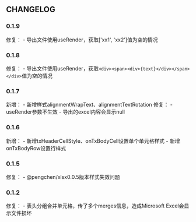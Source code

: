 
## CHANGELOG
### 0.1.9
修复：
    - 导出文件使用useRender，获取['xx1', 'xx2']值为空的情况

### 0.1.8
修复：
    - 导出文件使用useRender，获取`<div><span><div>{text}</div></span></div>`值为空的情况

### 0.1.7
新增：
    - 新增样式alignmentWrapText、alignmentTextRotation
修复：
    - useRender参数不生效
    - 导出的excel内容会显示null

### 0.1.6
新增：
    - 新增txHeaderCellStyle、onTxBodyCell设置单个单元格样式
    - 新增onTxBodyRow设置行样式

### 0.1.5
修复：
    - @pengchen/xlsx0.0.5版本样式失效问题
    
### 0.1.2
修复：
    - 表头分组合并单元格，传了多个merges信息，造成Microsoft Excel会显示文件损坏
